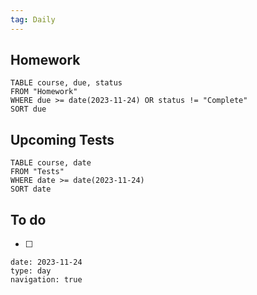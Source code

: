 ```yaml
---
tag: Daily
---
```

## Homework
```dataview
TABLE course, due, status
FROM "Homework" 
WHERE due >= date(2023-11-24) OR status != "Complete"
SORT due
```
## Upcoming Tests
```dataview
TABLE course, date
FROM "Tests" 
WHERE date >= date(2023-11-24)
SORT date
```
## To do
- [ ] 

```gEvent
date: 2023-11-24
type: day
navigation: true
```